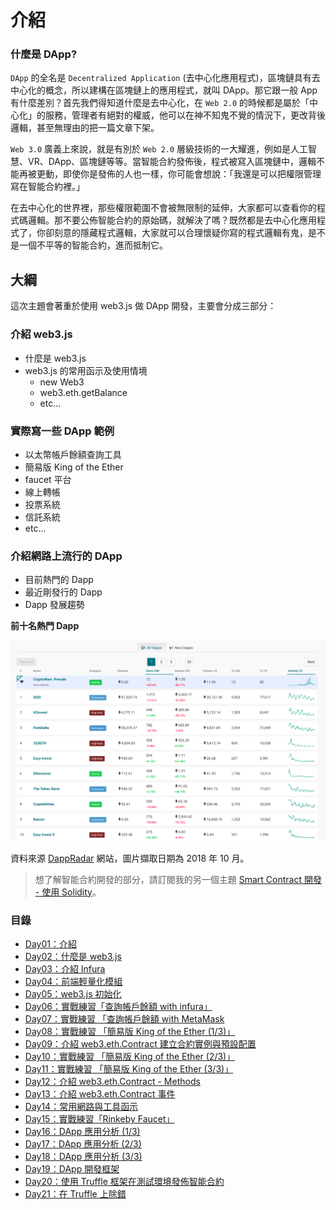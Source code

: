 # 介紹

### 什麼是 DApp?

`DApp` 的全名是 `Decentralized Application` (去中心化應用程式)，區塊鏈具有去中心化的概念，所以建構在區塊鏈上的應用程式，就叫 DApp。那它跟一般 App 有什麼差別？首先我們得知道什麼是去中心化，在 `Web 2.0` 的時候都是屬於「中心化」的服務，管理者有絕對的權威，他可以在神不知鬼不覺的情況下，更改背後邏輯，甚至無理由的把一篇文章下架。

`Web 3.0` 廣義上來說，就是有別於 `Web 2.0` 層級技術的一大耀進，例如是人工智慧、VR、DApp、區塊鏈等等。當智能合約發佈後，程式被寫入區塊鏈中，邏輯不能再被更動，即使你是發佈的人也一樣，你可能會想說：「我還是可以把權限管理寫在智能合約裡。」

在去中心化的世界裡，那些權限範圍不會被無限制的延伸，大家都可以查看你的程式碼邏輯。那不要公佈智能合約的原始碼，就解決了嗎？既然都是去中心化應用程式了，你卻刻意的隱藏程式邏輯，大家就可以合理懷疑你寫的程式邏輯有鬼，是不是一個不平等的智能合約，進而抵制它。

## 大綱

這次主題會著重於使用 web3.js 做 DApp 開發，主要會分成三部分：

### 介紹 web3.js

* 什麼是 web3.js
* web3.js 的常用函示及使用情境
  * new Web3
  * web3.eth.getBalance
  * etc...

### 實際寫一些 DApp 範例

* 以太幣帳戶餘額查詢工具
* 簡易版 King of the Ether
* faucet 平台
* 線上轉帳
* 投票系統
* 信託系統
* etc...

### 介紹網路上流行的 DApp

* 目前熱門的 Dapp
* 最近剛發行的 Dapp
* Dapp 發展趨勢

**前十名熱門 Dapp**

![](assets/01_dappradar_dapp_top10.png)

資料來源 [DappRadar](https://dappradar.com/) 網站，圖片擷取日期為 2018 年 10 月。

> 想了解智能合約開發的部分，請訂閱我的另一個主題 [Smart Contract 開發 - 使用 Solidity](https://ithelp.ithome.com.tw/articles/10200395)。

### 目錄

* [Day01：介紹](https://ithelp.ithome.com.tw/articles/10201870)
* [Day02：什麼是 web3.js](https://ithelp.ithome.com.tw/articles/10202409)
* [Day03：介紹 Infura](https://ithelp.ithome.com.tw/articles/10202794)
* [Day04：前端輕量化模組](https://ithelp.ithome.com.tw/articles/10203211)
* [Day05：web3.js 初始化](https://ithelp.ithome.com.tw/articles/10203431)
* [Day06：實戰練習「查詢帳戶餘額 with infura」](https://ithelp.ithome.com.tw/articles/10203805)
* [Day07：實戰練習 「查詢帳戶餘額 with MetaMask](https://ithelp.ithome.com.tw/articles/10203977)
* [Day08：實戰練習 「簡易版 King of the Ether (1/3)」](https://ithelp.ithome.com.tw/articles/10204490)
* [Day09：介紹 web3.eth.Contract 建立合約實例與預設配置](https://ithelp.ithome.com.tw/articles/10204775)
* [Day10：實戰練習 「簡易版 King of the Ether (2/3)」](https://ithelp.ithome.com.tw/articles/10204942)
* [Day11：實戰練習 「簡易版 King of the Ether (3/3)」](https://ithelp.ithome.com.tw/articles/10205279)
* [Day12：介紹 web3.eth.Contract - Methods](https://ithelp.ithome.com.tw/articles/10205757)
* [Day13：介紹 web3.eth.Contract 事件](https://ithelp.ithome.com.tw/articles/10206097)
* [Day14：常用網路與工具函示](https://ithelp.ithome.com.tw/articles/10206408)
* [Day15：實戰練習「Rinkeby Faucet」](https://ithelp.ithome.com.tw/articles/10206580)
* [Day16：DApp 應用分析 (1/3)](https://ithelp.ithome.com.tw/articles/10207053)
* [Day17：DApp 應用分析 (2/3)](https://ithelp.ithome.com.tw/articles/10207349)
* [Day18：DApp 應用分析 (3/3)](https://ithelp.ithome.com.tw/articles/10207563)
* [Day19：DApp 開發框架](https://ithelp.ithome.com.tw/articles/10207743)
* [Day20：使用 Truffle 框架在測試環境發佈智能合約](https://ithelp.ithome.com.tw/articles/10207926)
* [Day21：在 Truffle 上除錯](https://ithelp.ithome.com.tw/articles/10208293)
